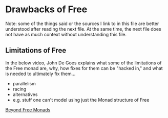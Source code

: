# Drawbacks of Free

Note: some of the things said or the sources I link to in this file are better understood after reading the next file. At the same time, the next file does not have as much context without understanding this file.

## Limitations of Free

In the below video, John De Goes explains what some of the limitations of the Free monad are, why, how fixes for them can be "hacked in," and what is needed to ultimately fix them...
- parallelism
- racing
- alternatives
- e.g. stuff one can't model using just the Monad structure of Free

[Beyond Free Monads](https://www.youtube.com/watch?v=A-lmrvsUi2Y)
